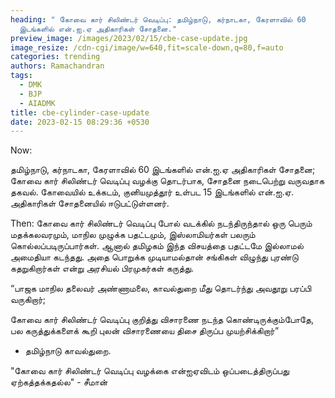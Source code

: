 ```yaml
---
heading: " கோவை கார் சிலிண்டர் வெடிப்பு: தமிழ்நாடு, கர்நாடகா, கேரளாவில் 60
  இடங்களில் என்.ஐ.ஏ அதிகாரிகள் சோதனை."
preview_image: /images/2023/02/15/cbe-case-update.jpg
image_resize: /cdn-cgi/image/w=640,fit=scale-down,q=80,f=auto
categories: trending
authors: Ramachandran
tags:
  - DMK
  - BJP
  - AIADMK
title: cbe-cylinder-case-update
date: 2023-02-15 08:29:36 +0530
---
```

N﻿ow:

தமிழ்நாடு, கர்நாடகா, கேரளாவில் 60 இடங்களில் என்.ஐ.ஏ அதிகாரிகள் சோதனை; கோவை கார் சிலிண்டர் வெடிப்பு வழக்கு தொடர்பாக, சோதனை நடைபெற்று வருவதாக தகவல். கோவையில் உக்கடம், குனியமுத்தூர் உள்பட 15 இடங்களில் என்.ஐ.ஏ. அதிகாரிகள் சோதனையில் ஈடுபட்டுள்ளனர்.

Then:
கோவை கார் சிலிண்டர் வெடிப்பு போல் வடக்கில் நடந்திருந்தால் ஒரு பெரும் மதக்கலவரமும், மாநில முழுக்க பதட்டமும், இஸ்லாமியர்கள் பலரும் கொல்லப்படிருப்பார்கள். ஆனால் தமிழகம் இந்த விசயத்தை பதட்டமே இல்லாமல் அமைதியா கடந்தது. அதை பொறுக்க முடியாமல்தான் சங்கிகள் விழுந்து புரண்டு கதறுகிறார்கள் என்று அரசியல் பிரமுகர்கள் கருத்து.

“பாஜக மாநில தலைவர் அண்ணாமலை, காவல்துறை மீது தொடர்ந்து அவதூறு பரப்பி வருகிறார்; 

கோவை கார் சிலிண்டர் வெடிப்பு குறித்து விசாரணை நடந்த கொண்டிருக்கும்போதே, பல கருத்துக்களைக் கூறி புலன் விசாரணையை திசை திருப்ப முயற்சிக்கிறார்”

* தமிழ்நாடு காவல்துறை.

"கோவை கார் சிலிண்டர் வெடிப்பு வழக்கை என்ஐஏவிடம் ஒப்படைத்திருப்பது ஏற்கத்தக்கதல்ல" - சீமான்